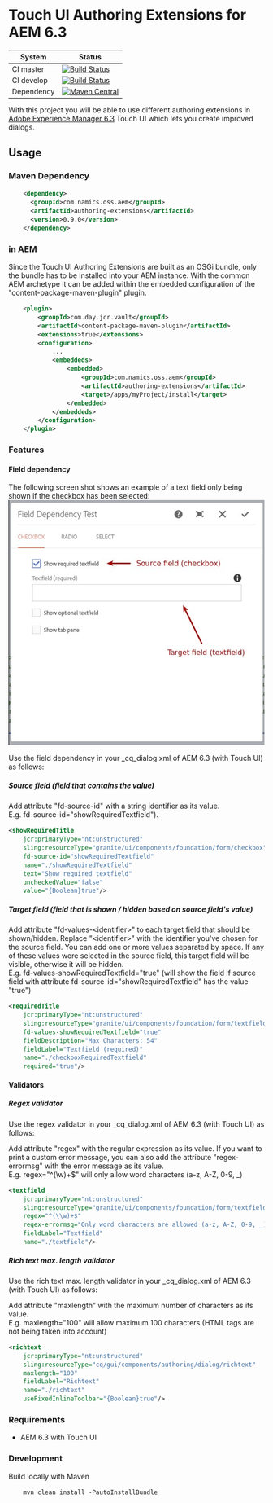 # Touch UI Authoring Extensions for AEM 6.3

System        | Status
--------------|------------------------------------------------        
CI master     | [![Build Status][travis-master]][travis-url]
CI develop    | [![Build Status][travis-develop]][travis-url]
Dependency    | [![Maven Central][maven-central-version]][maven-central]

With this project you will be able to use different authoring extensions in [Adobe Experience Manager 6.3](https://helpx.adobe.com/experience-manager/6-3/release-notes.html) Touch UI which lets you create improved dialogs.

## Usage

### Maven Dependency
```xml
    <dependency>
      <groupId>com.namics.oss.aem</groupId>
      <artifactId>authoring-extensions</artifactId>
      <version>0.9.0</version>
    </dependency>
```

### in AEM
Since the Touch UI Authoring Extensions are built as an OSGi bundle, only the bundle has to be installed into your AEM instance. 
With the common AEM archetype it can be added within the embedded configuration of the "content-package-maven-plugin" plugin.
```xml
    <plugin>
        <groupId>com.day.jcr.vault</groupId>
        <artifactId>content-package-maven-plugin</artifactId>
        <extensions>true</extensions>
        <configuration>
            ...
            <embeddeds>
                <embedded>
                    <groupId>com.namics.oss.aem</groupId>
                    <artifactId>authoring-extensions</artifactId>
                    <target>/apps/myProject/install</target>
                </embedded>
            </embeddeds>
        </configuration>
    </plugin>
```

### Features

#### Field dependency

The following screen shot shows an example of a text field only being shown if the checkbox has been selected: 
![dialog](docs/field-dependency.jpg)

Use the field dependency in your _cq_dialog.xml of AEM 6.3 (with Touch UI) as follows:

##### Source field (field that contains the value)
Add attribute "fd-source-id" with a string identifier as its value.
<br/>E.g. fd-source-id="showRequiredTextfield").

```xml
<showRequiredTitle
    jcr:primaryType="nt:unstructured"
    sling:resourceType="granite/ui/components/foundation/form/checkbox"
    fd-source-id="showRequiredTextfield"
    name="./showRequiredTextfield"
    text="Show required textfield"
    uncheckedValue="false"
    value="{Boolean}true"/>
```

##### Target field (field that is shown / hidden based on source field's value)
Add attribute "fd-values-\<identifier\>" to each target field that should be shown/hidden. Replace "\<identifier\>" with the identifier you've chosen for the source field.
You can add one or more values separated by space. If any of these values were selected in the source field, this target field will be visible, otherwise it will be hidden.
<br/>E.g. fd-values-showRequiredTextfield="true" (will show the field if source field with attribute fd-source-id="showRequiredTextfield" has the value "true")

```xml
<requiredTitle
    jcr:primaryType="nt:unstructured"
    sling:resourceType="granite/ui/components/foundation/form/textfield"
    fd-values-showRequiredTextfield="true"
    fieldDescription="Max Characters: 54"
    fieldLabel="Textfield (required)"
    name="./checkboxRequiredTextfield"
    required="true"/>
```

#### Validators

##### Regex validator
Use the regex validator in your _cq_dialog.xml of AEM 6.3 (with Touch UI) as follows:

Add attribute "regex" with the regular expression as its value. If you want to print a custom error
message, you can also add the attribute "regex-errormsg" with the error message as its value.
<br/>E.g. regex="^(\\w)+$" will only allow word characters (a-z, A-Z, 0-9, _)

```xml
<textfield
    jcr:primaryType="nt:unstructured"
    sling:resourceType="granite/ui/components/foundation/form/textfield"
    regex="^(\\w)+$"
    regex-errormsg="Only word characters are allowed (a-z, A-Z, 0-9, _)."
    fieldLabel="Textfield"
    name="./textfield"/>
```

##### Rich text max. length validator
Use the rich text max. length validator in your _cq_dialog.xml of AEM 6.3 (with Touch UI) as follows:

Add attribute "maxlength" with the maximum number of characters as its value.
<br/>E.g. maxlength="100" will allow maximum 100 characters (HTML tags are not being taken into account)

```xml
<richtext
    jcr:primaryType="nt:unstructured"
    sling:resourceType="cq/gui/components/authoring/dialog/richtext"
    maxlength="100"
    fieldLabel="Richtext"
    name="./richtext"
    useFixedInlineToolbar="{Boolean}true"/>
```

### Requirements
* AEM 6.3 with Touch UI

### Development
Build locally with Maven
```
    mvn clean install -PautoInstallBundle
``` 


[travis-master]: https://travis-ci.org/namics/aem-authoring-extensions.svg?branch=6.3%2Fmaster
[travis-develop]: https://travis-ci.org/namics/aem-authoring-extensions.svg?branch=6.3%2Fdevelop
[travis-url]: https://travis-ci.org/namics/aem-authoring-extensions
[maven-central-version]: https://maven-badges.herokuapp.com/maven-central/com.namics.oss.aem/authoring-extensions/badge.svg
[maven-central]: https://maven-badges.herokuapp.com/maven-central/com.namics.oss.aem/authoring-extensions